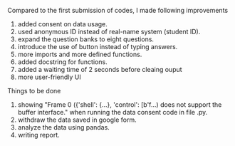 Compared to the first submission of codes, I made following improvements 
1. added consent on data usage.
2. used anonymous ID instead of real-name system (student ID).
3. expand the question banks to eight questions.
4. introduce the use of button instead of typing answers. 
5. more imports and more defined functions. 
6. added docstring for functions. 
7. added a waiting time of 2 seconds before cleaing ouput
8. more user-friendly UI

Things to be done
1. showing  "Frame 0 ({'shell': {...}, 'control': [b'f...) does not support the buffer interface." when running the data consent code in file .py.
2. withdraw the data saved in google form.
3. analyze the data using pandas.
4. writing report.
